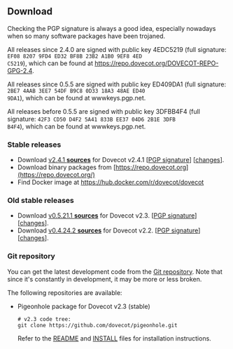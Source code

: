 ## Download

Checking the PGP signature is always a good idea, especially nowadays when so many software packages have been trojaned.

All releases since 2.4.0 are signed with public key 4EDC5219 (full signature: <code>EF08 8207 9FD4 ED32 BF8B 23B2 A1B0 9EF8 4ED C5219</code>), which can be found at <https://repo.dovecot.org/DOVECOT-REPO-GPG-2.4>.

All releases since 0.5.5 are signed with public key ED409DA1 (full signature: <code>2BE7 4AAB 3EE7 54DF B9C8 0D33 18A3 48AE ED40 9DA1</code>), which can be found at wwwkeys.pgp.net.

All releases before 0.5.5 are signed with public key 3DFBB4F4 (full signature: <code>42F3 CD50 D4F2 5A41 833B EE37 04D6 2B1E 3DFB B4F4</code>), which can be found at wwwkeys.pgp.net.

### Stable releases

-   Download [v2.4.1 **sources**](https://pigeonhole.dovecot.org/releases/2.4/dovecot-pigeonhole-2.4.1-4.tar.gz) for Dovecot v2.4.1 \[[PGP signature](https://pigeonhole.dovecot.org/releases/2.4/dovecot-pigeonhole-2.4.1-4.tar.gz.sig)\] \[[changes](https://raw.githubusercontent.com/dovecot/pigeonhole/2.4.1/NEWS)\].
-   Download binary packages from [https://repo.dovecot.org](https://repo.dovecot.org/)
-   Find Docker image at <https://hub.docker.com/r/dovecot/dovecot>

### Old stable releases

-   Download [v0.5.21.1 **sources**](https://pigeonhole.dovecot.org/releases/2.3/dovecot-2.3-pigeonhole-0.5.21.1.tar.gz) for Dovecot v2.3. \[[PGP signature](https://pigeonhole.dovecot.org/releases/2.3/dovecot-2.3-pigeonhole-0.5.21.1.tar.gz.sig)\] \[[changes](https://raw.githubusercontent.com/dovecot/pigeonhole/0.5.21.1/NEWS)\].
-   Download [v0.4.24.2 **sources**](https://pigeonhole.dovecot.org/releases/2.2/dovecot-2.2-pigeonhole-0.4.24.2.tar.gz) for Dovecot v2.2. \[[PGP signature](https://pigeonhole.dovecot.org/releases/2.2/dovecot-2.2-pigeonhole-0.4.24.2.tar.gz.sig)\] \[[changes](https://raw.githubusercontent.com/dovecot/pigeonhole/0.4.24.2/NEWS)\].

### Git repository

You can get the latest development code from the [Git repository](https://github.com/dovecot/pigeonhole). Note that since it\'s constantly in development, it may be more or less broken.

The following repositories are available:

-   Pigeonhole package for Dovecot v2.3 (stable)

        # v2.3 code tree:
        git clone https://github.com/dovecot/pigeonhole.git

    Refer to the [README](https://raw.githubusercontent.com/dovecot/pigeonhole/main/README) and [INSTALL](https://raw.githubusercontent.com/dovecot/pigeonhole/main/INSTALL) files for installation instructions.
